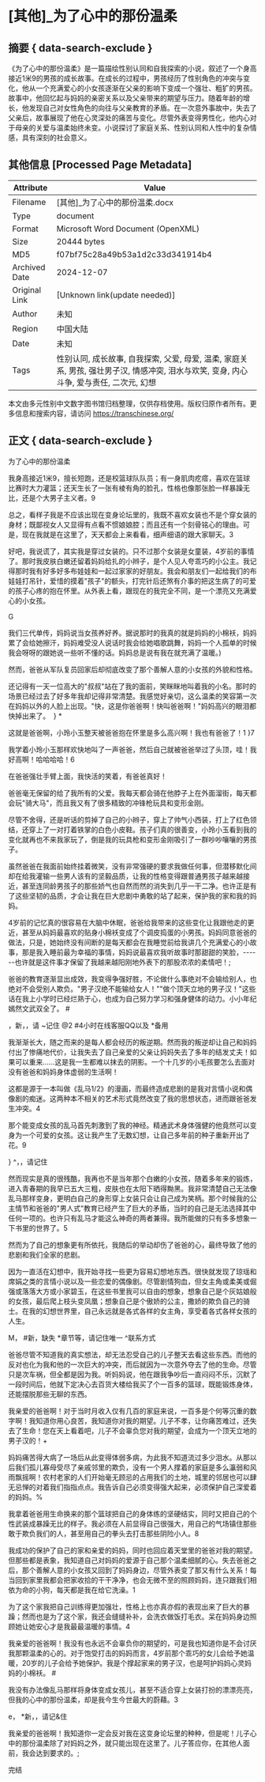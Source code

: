 # [其他]_为了心中的那份温柔



## 摘要  { data-search-exclude }

<!-- tcd_abstract -->
《为了心中的那份温柔》是一篇描绘性别认同和自我探索的小说，叙述了一个身高接近1米9的男孩的成长故事。在成长的过程中，男孩经历了性别角色的冲突与变化，他从一个充满爱心的小女孩逐渐在父亲的影响下变成一个强壮、粗犷的男孩。故事中，他回忆起与妈妈的亲密关系以及父亲带来的期望与压力。随着年龄的增长，他发现自己对女性角色的向往与父亲教育的矛盾。在一次意外事故中，失去了父亲后，故事展现了他在心灵深处的痛苦与变化。尽管外表变得男性化，他内心对于母亲的关爱与温柔始终未变。小说探讨了家庭关系、性别认同和人性中的复杂情感，具有深刻的社会意义。

<!-- tcd_abstract_end -->

## 其他信息 [Processed Page Metadata]

| Attribute       | Value                                  |
|-----------------|----------------------------------------|
| Filename        | [其他]_为了心中的那份温柔.docx                             |
| Type            | document                                 |
| Format          | Microsoft Word Document (OpenXML)                               |
| Size            | 20444 bytes                           |
| MD5             | f07bf75c28a49b53a1d2c33d341914b4                                  |
| Archived Date   | 2024-12-07                             |
| Original Link   | [Unknown link(update needed)]                         |
| Author          | 未知                               |
| Region          | 中国大陆                               |
| Date            | 未知                                 |
| Tags            | 性别认同, 成长故事, 自我探索, 父爱, 母爱, 温柔, 家庭关系, 男孩, 强壮男子汉, 情感冲突, 泪水与欢笑, 变身, 内心斗争, 爱与责任, 二次元, 幻想                                 |

本文由多元性别中文数字图书馆归档整理，仅供存档使用。版权归原作者所有。更多信息和搜索内容，请访问 <https://transchinese.org/>


## 正文 { data-search-exclude }

<!-- tcd_main_text -->
为了心中的那份温柔



我身高接近1米9，擅长短跑，还是校篮球队队员；有一身肌肉疙瘩，喜欢在篮球比赛时大力灌篮；还天生长了一张有棱有角的脸孔，性格也像那张脸一样暴躁无比，还是个大男子主义者。9



总之，看样子我是不应该出现在变身论坛里的，我既不喜欢女装也不是个穿女装的身材；既鄙视女人又显得有点看不惯娘娘腔；而且还有一个刻骨铭心的理由。可是，现在我就是在这里了，天天都会上来看看，细声细语的跟大家聊天。3





好吧，我说谎了，其实我是穿过女装的。只不过那个女装是女童装，4岁前的事情了。那时我皮肤白嫩还留着妈妈给扎的小辫子，是个人见人夸乖巧的小公主。我记得那时我有好多好多布娃娃和一起过家家的好朋友。我会和朋友们一起给我们的布娃娃打吊针，爱惜的摸着"孩子"的额头，打完针后还煞有介事的把这生病了的可爱的孩子心疼的抱在怀里。从外表上看，跟现在的我完全不同，是一个漂亮又充满爱心的小女孩。



G



我们三代单传，妈妈说当女孩养好养。据说那时的我真的就是妈妈的小棉袄，妈妈累了会给她擦汗，妈妈难受没人说话时我会给她唱歌跳舞，妈妈一个人孤单的时候我会呀呀的跟她说一些听不懂的话。妈妈总是说有我在就充满了温暖。)





然而，爸爸从军队复员回家后却彻底改变了那个善解人意的小女孩的外貌和性格。





还记得有一天一位高大的"叔叔"站在了我的面前，笑眯眯地叫着我的小名。那时的场景已经过去了好多年我却记得非常清楚。我感觉好亲切，这么温柔的笑容第一次在妈妈以外的人脸上出现。"快，这是你爸爸啊！快叫爸爸啊！"妈妈高兴的眼泪都快掉出来了。  } *



这就是爸爸啊，小玲小玉整天被爸爸抱在怀里是多么高兴啊！我也有爸爸了！1 }7





我学着小玲小玉那样欢快地叫了一声爸爸，然后自己就被爸爸举过了头顶，哇！我好高啊！哈哈哈哈！6





在爸爸强壮手臂上面，我快活的笑着，有爸爸真好！



爸爸毫无保留的给了我所有的父爱。我每天都会骑在他脖子上在外面溜街，每天都会玩"骑大马"，而且我又有了很多精致的冲锋枪玩具和变形金刚。





尽管不舍得，还是听话的剪掉了自己的小辫子，穿上了帅气小西装，打上了红色领结，还穿上了一对打着铁掌的白色小皮鞋。孩子们真的很善变，小玲小玉看到我的变化就再也不来我家玩了，倒是我的玩具枪和变形金刚吸引了一群吵吵嚷嚷的男孩子。





虽然爸爸在我面前始终挂着微笑，没有非常强硬的要求我做任何事，但潜移默化间却在给我灌输一些男人该有的坚毅品质，让我的性格变得跟普通男孩子越来越接近，甚至连同龄男孩子的那些娇气也自然而然的消失到几乎一干二净。也许正是有了这些坚韧的品质，才会让我在巨大悲剧中勇敢的站了起来，保护我的家和我的妈妈。





4岁前的记忆真的很容易在大脑中休眠，爸爸给我带来的这些变化让我跟他走的更近，甚至从妈妈最喜欢的贴身小棉袄变成了个调皮捣蛋的小男孩。妈妈同意爸爸的做法，只是，她始终没有间断的是每天都会在我睡觉前给我讲几个充满爱心的小故事，那是我入睡前最为幸福的事情，妈妈说最喜欢我听故事时那甜甜的笑脸，------也许就是这件事才保留了我越来越阳刚地外表下的那股浓浓的柔情吧！;



爸爸的教育逐渐显出成效，我变得争强好胜，不论做什么事绝对不会输给别人，也绝对不会受别人欺负。"男子汉绝不能输给女人！""做个顶天立地的男子汉！"这些话在我上小学时已经烂熟于心，也成为自己努力学习和强身健体的动力。小小年纪嫣然文武双全了。 #



，新，，请 ~记住 @2 #4小时在线客服QQ以及 *备用



我渐渐长大，随之而来的是每人都会经历的叛逆期。然而我的叛逆却让自己和妈妈付出了惨痛地代价，让我失去了自己亲爱的父亲让妈妈失去了多年的结发丈夫！如果可以重来......这是我一生都难以抹去的阴影。一个十几岁的小毛孩要怎么去面对没有爸爸和妈妈身体虚弱的生活啊！



这都是源于一本叫做《乱马1/2》的漫画，而最终造成悲剧的是我对言情小说和偶像剧的痴迷。这两种本不相关的艺术形式竟然改变了我的思想状态，进而跟爸爸发生冲突。4





那个能变成女孩的乱马首先刺激到了我的神经。精通武术身体强健的他竟然可以变身为一个可爱的女孩。这让我产生了无数幻想，让自己多年前的种子重新开出了花。9

} ^，，请记住



然而现实是真的很残酷，我再也不是当年那个白嫩的小女孩，随着多年来的锻炼，进入青春期的我早已五大三粗，皮肤也在太阳下晒得黝黑。我非常清楚自己无法像乱马那样变身，更明白自己的身形穿上女装只会让自己成为笑柄。那个时候我的公主情节和爸爸的"男人式"教育已经产生了巨大的矛盾，当时的自己是无法选择其中任何一项的。也许只有乱马才能这么神奇的两者兼得。我所能做的只有多多想象一下书里的世界了。5





然而为了自己的想象更有所依托，我随后的举动却伤了爸爸的心，最终导致了他的悲剧和我们全家的悲剧。





因为一直活在幻想中，我开始寻找一些更为容易幻想地东西。很快就发现了琼瑶和席娟之类的言情小说以及一些恋爱的偶像剧。尽管剧情狗血，但女主角或柔美或倔强或落落大方或小家碧玉，在这些书里我可以自由的想象，想象自己是个灰姑娘般的女孩，最后爬上枝头变凤凰；想象自己是个傲娇的公主，撒娇的欺负自己的骑士。在我的幻想世界里，自己永远就是各式各样的女主角，享受着各式各样女孩的人生。



M， #新，缺失 *章节等，请记住唯一 ^联系方式



爸爸尽管不知道我的真实想法，却无法忍受自己的儿子整天去看这些东西。而他的反对也化为我和他的一次巨大的冲突，而后就因为一次意外夺去了他的生命。尽管只是次车祸，但全都是因为我。听妈妈说，他在跟我争吵后一直闷闷不乐，沉默了一段时间后，他就下定决心去百货大楼给我买了个一百多的篮球，既能锻炼身体，还能摆脱那些无聊的东西。





我亲爱的爸爸啊！对于当时月收入仅有几百的家庭来说，一百多是个何等沉重的数字啊！我知道你用心良苦，我知道你对我的期望。儿子不孝，让你痛苦难过，还失去了生命！您在天上看着吧，儿子不会辜负您对我的期望，会成为一个顶天立地的男子汉的！+



妈妈痛苦得大病了一场后从此变得体弱多病，为此我不知道流过多少泪水。从那以后我们孤儿寡母受尽了亲戚邻里的欺负，没有一个男人撑着的家庭是多么灜弱和风雨飘摇啊！农村老家的人们开始毫无顾忌的占用我们的土地，城里的邻居也可以肆无忌惮的对着我们指指点点。我告诉自己必须变得强大起来，必须保护自己深爱着的妈妈。%





我拿着爸爸用生命换来的那个篮球把自己的身体练的坚硬结实，同时又把自己的个性武装成暴躁无比的样子。我必须在人前显得自己很强大，用自己的气场镇住那些敢于欺负我们的人，甚至用自己的拳头去打击那些阴险小人。8



我成功的保护了自己的家和亲爱的妈妈，同时也回应着天堂里的爸爸对我的期望。但那些都是表象，我知道自己对妈妈的爱源于自己那个温柔细腻的心。失去爸爸之后，那个善解人意的小女孩又回到了妈妈身边，尽管外表变了那又有什么关系！每当回到家里我都会把家收拾的干干净净，也会无微不至的照顾妈妈，连只跟我们相依为命的小狗，每天都是我在给它洗澡。1



为了这个家我把自己训练得更加强壮，性格上也亦真亦假的表现出来了巨大的暴躁；然而也是为了这个家，我还会缝缝补补，会洗衣做饭打毛衣。呆在妈妈身边照顾她让她安心才是我最最温暖的事情。4





我亲爱的爸爸啊！我没有也永远不会辜负你的期望的，可是我也知道你是不会讨厌我那颗温柔的心的。对于饱受打击的妈妈而言，4岁前那个乖巧的女儿会给予她温暖，20岁的儿子会给予她保护。我是个撑起家来的男子汉，也是呵护妈妈心灵妈妈的小棉袄。 #





我没有办法像乱马那样将身体变成女孩儿，甚至不适合穿上女装打扮的漂漂亮亮，但我的心中的那份温柔，却是我今生今世最大的蔚藉。3

e， *新，，请记&住





我亲爱的爸爸啊！我知道你一定会反对我在这变身论坛里的种种，但是呢！儿子心中的那份温柔除了对妈妈之外，就只能出现在这里了。儿子答应你，在其他人面前，我会达到要求的。;





完结
<!-- tcd_main_text_end -->

